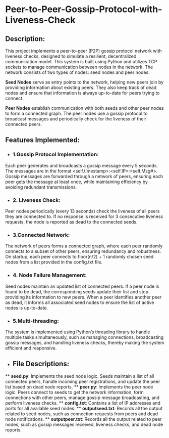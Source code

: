 # Peer-to-Peer-Gossip-Protocol-with-Liveness-Check

## Description:
This project implements a peer-to-peer (P2P) gossip protocol network with liveness checks, designed to simulate a resilient, decentralized communication model. This system is built using Python and utilizes TCP sockets to manage communication between nodes in the network. The network consists of two types of nodes: seed nodes and peer nodes.

**Seed Nodes** serve as entry points to the network, helping new peers join by providing information about existing peers. They also keep track of dead nodes and ensure that information is always up-to-date for peers trying to connect.

**Peer Nodes** establish communication with both seeds and other peer nodes to form a connected graph. The peer nodes use a gossip protocol to broadcast messages and periodically check for the liveness of their connected peers.

## Features Implemented:
* ### 1.Gossip Protocol Implementation:

Each peer generates and broadcasts a gossip message every 5 seconds. The messages are in the format <self.timestamp>:<self.IP>:<self.Msg#>.
Gossip messages are forwarded through a network of peers, ensuring each peer gets the message at least once, while maintaining efficiency by avoiding redundant transmissions.
* ### 2. Liveness Check:

Peer nodes periodically (every 13 seconds) check the liveness of all peers they are connected to.
If no response is received for 3 consecutive liveness requests, the node is reported as dead to the connected seeds.
* ### 3.Connected Network:

The network of peers forms a connected graph, where each peer randomly connects to a subset of other peers, ensuring redundancy and robustness.
On startup, each peer connects to floor(n/2) + 1 randomly chosen seed nodes from a list provided in the config.txt file.
* ### 4. Node Failure Management:

Seed nodes maintain an updated list of connected peers. If a peer node is found to be dead, the corresponding seeds update their list and stop providing its information to new peers.
When a peer identifies another peer as dead, it informs all associated seed nodes to ensure the list of active nodes is up-to-date.
* ### 5.Multi-threading:

The system is implemented using Python’s threading library to handle multiple tasks simultaneously, such as managing connections, broadcasting gossip messages, and handling liveness checks, thereby making the system efficient and responsive.
* ## File Descriptions:
** **seed.py**: Implements the seed node logic. Seeds maintain a list of all connected peers, handle incoming peer registrations, and update the peer list based on dead node reports.
** **peer.py**: Implements the peer node logic. Peers connect to seeds to get the network information, form connections with other peers, manage gossip message broadcasting, and perform liveness checks.
** **config.txt**: Contains a list of IP addresses and ports for all available seed nodes.
** **outputseed.txt**: Records all the output related to seed nodes, such as connection requests from peers and dead node notifications.
** **outputpeer.txt**: Records all the output related to peer nodes, such as gossip messages received, liveness checks, and dead node reports.
